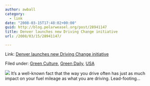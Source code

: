 ```yaml
---
author: awball
category:
  - link
date: "2008-03-15T17:48:02+00:00"
guid: http://blog.polarweasel.org/post/28941147
title: Denver launches new Driving Change initiative
url: /2008/03/15/28941147/

---
```

Link: [Denver launches new Driving Change initiative](http://feeds.feedburner.com/~r/Autobloggreen/~3/251934178/)

Filed under: [Green Culture](http://www.autobloggreen.com/category/green-culture/), [Green Daily](http://www.autobloggreen.com/category/green-daily/), [USA](http://www.autobloggreen.com/category/usa/)

 [![](http://www.blogsmithmedia.com/www.autobloggreen.com/media/2008/03/dcdenver.gif)](https://www.drivingchange.org/Pages/AboutTheProgram.aspx)
It’s a well-known fact that the way you drive often has just as much impact on your fuel mileage as what you are driving. Lead-footing…
